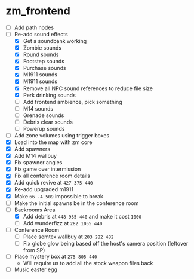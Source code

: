 # zm_frontend
- [ ] Add path nodes
- [ ] Re-add sound effects
  - [x] Get a soundbank working
  - [x] Zombie sounds
  - [x] Round sounds
  - [x] Footstep sounds
  - [x] Purchase sounds
  - [x] M1911 sounds
  - [x] M1911 sounds
  - [x] Remove all NPC sound references to reduce file size
  - [x] Perk drinking sounds
  - [ ] Add frontend ambience, pick something
  - [ ] M14 sounds
  - [ ] Grenade sounds
  - [ ] Debris clear sounds
  - [ ] Powerup sounds
- [ ] Add zone volumes using trigger boxes
- [x] Load into the map with zm core
- [x] Add spawners
- [x] Add M14 wallbuy
- [x] Fix spawner angles
- [x] Fix game over intermission
- [x] Fix all conference room details
- [x] Add quick revive at `427 375 440`
- [x] Re-add upgraded m1911
- [x] Make `66 -4 509` impossible to break
- [ ] Make the initial spawns be in the conference room
- [ ] Backrooms Area
  - [x] Add debris at `448 935 440` and make it cost `1000`
  - [ ] Add wunderfizz at `282 1055 440`
- [ ] Conference Room
  - [ ] Place semtex wallbuy at `203 282 482`
  - [ ] Fix globe glow being based off the host's camera position (leftover from SP)
- [ ] Place mystery box at `275 805 440`
  - Will require us to add all the stock weapon files back
- [ ] Music easter egg